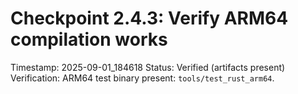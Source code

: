 # Checkpoint 2.4.3: Verify ARM64 compilation works
Timestamp: 2025-09-01_184618
Status: Verified (artifacts present)
Verification: ARM64 test binary present: `tools/test_rust_arm64`.
